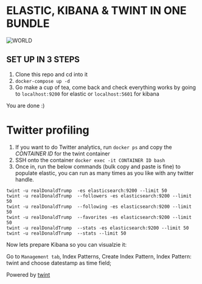 # ELASTIC, KIBANA & TWINT IN ONE BUNDLE 

![WORLD](https://murchie85.github.io/images/bg.jpg)

## SET UP IN 3 STEPS 
 

1. Clone this repo and cd into it 
2. `docker-compose up -d`
3. Go make a cup of tea, come back and check everything works by going to `localhost:9200` for elastic or `localhost:5601` for kibana

You are done :)

  

# Twitter profiling

1. If you want to do Twitter analytics, run `docker ps` and copy the *CONTAINER ID* for the twint container
2. SSH onto the container `docker exec -it CONTAINER ID bash `
3. Once in,  run the below commands (bulk copy and paste is fine) to populate elastic, you can run as many times as you like with any twitter handle.


```
twint -u realDonaldTrump  -es elasticsearch:9200 --limit 50
twint -u realDonaldTrump  --followers -es elasticsearch:9200 --limit 50
twint -u realDonaldTrump  --following -es elasticsearch:9200 --limit 50
twint -u realDonaldTrump  --favorites -es elasticsearch:9200 --limit 50
twint -u realDonaldTrump  --stats -es elasticsearch:9200 --limit 50
twint -u realDonaldTrump  --stats --limit 50
```

Now lets prepare Kibana so you can visualzie it:  
 
Go to `Management tab`, Index Patterns, Create Index Pattern, Index Pattern: twint and choose datestamp as time field; 

Powered by [twint](https://github.com/twintproject/twint)